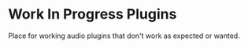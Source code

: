 # Work In Progress Plugins

Place for working audio plugins that don't  work as expected or wanted.
